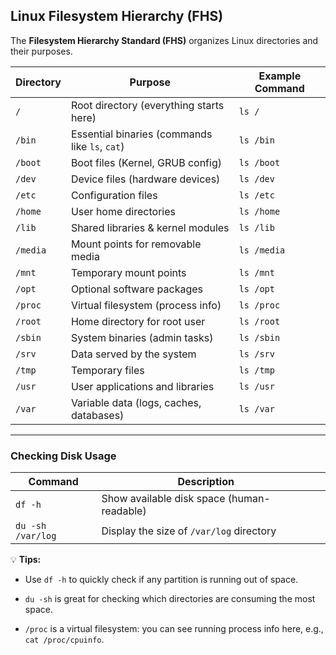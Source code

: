 
## **Linux Filesystem Hierarchy (FHS)**

The **Filesystem Hierarchy Standard (FHS)** organizes Linux directories and their purposes.

|Directory|Purpose|Example Command|
|---|---|---|
|`/`|Root directory (everything starts here)|`ls /`|
|`/bin`|Essential binaries (commands like `ls`, `cat`)|`ls /bin`|
|`/boot`|Boot files (Kernel, GRUB config)|`ls /boot`|
|`/dev`|Device files (hardware devices)|`ls /dev`|
|`/etc`|Configuration files|`ls /etc`|
|`/home`|User home directories|`ls /home`|
|`/lib`|Shared libraries & kernel modules|`ls /lib`|
|`/media`|Mount points for removable media|`ls /media`|
|`/mnt`|Temporary mount points|`ls /mnt`|
|`/opt`|Optional software packages|`ls /opt`|
|`/proc`|Virtual filesystem (process info)|`ls /proc`|
|`/root`|Home directory for root user|`ls /root`|
|`/sbin`|System binaries (admin tasks)|`ls /sbin`|
|`/srv`|Data served by the system|`ls /srv`|
|`/tmp`|Temporary files|`ls /tmp`|
|`/usr`|User applications and libraries|`ls /usr`|
|`/var`|Variable data (logs, caches, databases)|`ls /var`|

---

### **Checking Disk Usage**

| Command           | Description                                |     |
| ----------------- | ------------------------------------------ | --- |
| `df -h`           | Show available disk space (human-readable) |     |
| `du -sh /var/log` | Display the size of `/var/log` directory   |     |

💡 **Tips:**

- Use `df -h` to quickly check if any partition is running out of space.
    
- `du -sh` is great for checking which directories are consuming the most space.
    
- `/proc` is a virtual filesystem: you can see running process info here, e.g., `cat /proc/cpuinfo`.